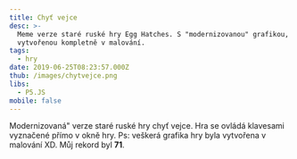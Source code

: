 ```yaml
---
title: Chyť vejce
desc: >-
  Meme verze staré ruské hry Egg Hatches. S "modernizovanou" grafikou,
  vytvořenou kompletně v malování.
tags:
  - hry
date: 2019-06-25T08:23:57.000Z
thub: /images/chytvejce.png
libs:
  - P5.JS
mobile: false
---
```


Modernizovaná" verze staré ruské hry chyť vejce. Hra se ovládá klavesami vyznačené přímo v okně hry. Ps: veškerá grafika hry byla vytvořena v malování XD. Můj rekord byl <b>71</b>.

<script language="javascript" type="text/javascript" src="images.js"></script>
<script language="javascript" type="text/javascript" src="keys.js"></script>
<script language="javascript" type="text/javascript" src="egg.js"></script>
<script language="javascript" type="text/javascript" src="sketch.js"></script>

